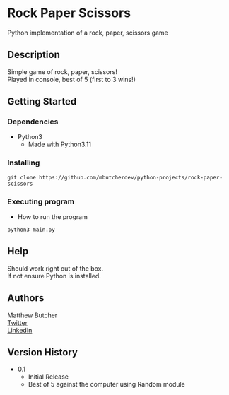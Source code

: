 # Rock Paper Scissors

Python implementation of a rock, paper, scissors game

## Description

Simple game of rock, paper, scissors!  
Played in console, best of 5 (first to 3 wins!)

## Getting Started

### Dependencies

* Python3
  * Made with Python3.11

### Installing

```
git clone https://github.com/mbutcherdev/python-projects/rock-paper-scissors
```

### Executing program

* How to run the program
```
python3 main.py
```

## Help

Should work right out of the box.  
If not ensure Python is installed.

## Authors

Matthew Butcher  
[Twitter](https://twitter.com/mbutcherdev)  
[LinkedIn](https://www.linkedin.com/in/mbutcherdev/)

## Version History

* 0.1
  * Initial Release
  * Best of 5 against the computer using Random module

